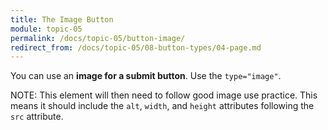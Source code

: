 ```yaml
---
title: The Image Button
module: topic-05
permalink: /docs/topic-05/button-image/
redirect_from: /docs/topic-05/08-button-types/04-page.md
---
```


<div class="divider-heading"></div>

You can use an **image for a submit button**. Use the `type="image"`.

<span class="label label-info">NOTE:</span> This element will then need to follow good image use practice. This means it should include the `alt`, `width`, and `height` attributes following the `src` attribute.


<div class="codepen-embed">
  <p data-height="400" data-theme-id="30567" data-slug-hash="KXqwVG" data-default-tab="html,result" data-user="Media-Ed-Online" data-embed-version="2" data-pen-title="[Intro-Web-Dev] Topic-05: Botton Input Elements, Pt. 3" class="codepen"></p>
</div>
